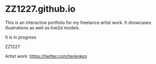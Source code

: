 # ZZ1227.github.io

This is an interactive portfolio for my freelance artist work. It showcases illustrations as well as live2d models. 

It is in progress

ZZ1227

Artist work: https://twitter.com/tenkokon
